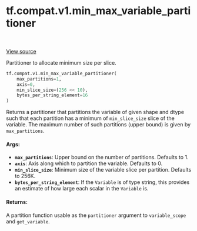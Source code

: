 <div itemscope itemtype="http://developers.google.com/ReferenceObject">
<meta itemprop="name" content="tf.compat.v1.min_max_variable_partitioner" />
<meta itemprop="path" content="Stable" />
</div>

# tf.compat.v1.min_max_variable_partitioner

<!-- Insert buttons and diff -->

<table class="tfo-notebook-buttons tfo-api" align="left">
</table>

<a target="_blank" href="/code/stable/tensorflow/python/ops/partitioned_variables.py">View source</a>



Partitioner to allocate minimum size per slice.

``` python
tf.compat.v1.min_max_variable_partitioner(
    max_partitions=1,
    axis=0,
    min_slice_size=(256 << 10),
    bytes_per_string_element=16
)
```



<!-- Placeholder for "Used in" -->

Returns a partitioner that partitions the variable of given shape and dtype
such that each partition has a minimum of `min_slice_size` slice of the
variable. The maximum number of such partitions (upper bound) is given by
`max_partitions`.

#### Args:


* <b>`max_partitions`</b>: Upper bound on the number of partitions. Defaults to 1.
* <b>`axis`</b>: Axis along which to partition the variable. Defaults to 0.
* <b>`min_slice_size`</b>: Minimum size of the variable slice per partition. Defaults
  to 256K.
* <b>`bytes_per_string_element`</b>: If the `Variable` is of type string, this provides
  an estimate of how large each scalar in the `Variable` is.


#### Returns:

A partition function usable as the `partitioner` argument to
`variable_scope` and `get_variable`.


